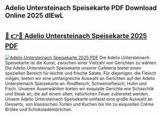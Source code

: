## Adelio Untersteinach Speisekarte PDF Download Online 2025 dIEwL

# <h2><a href="http://gc8hst.nevu.top/?p=Adelio+Untersteinach+Speisekarte">🔗 👉🔴 Adelio Untersteinach Speisekarte 2025 PDF</a></h2>

[![Adelio Untersteinach Speisekarte 2025 PDF](https://i.imgur.com/dBaPXMq.png)](http://gc8hst.nevu.top/?p=Adelio+Untersteinach+Speisekarte)
Die Adelio Untersteinach Speisekarte ist die Kunst, zwischen einer Vielzahl von Gerichten zu wählen. Die Adelio Untersteinach Speisekarte unserer Cafeteria bietet einen speziellen Bereich für leichte und frische Salate. Für diejenigen, die Fleisch mögen, bieten wir eine umfangreiche Auswahl an Gerichten auf der Adelio Untersteinach Speisekarte an: Rindfleisch, Schweinefleisch, Huhn und Fisch. Unseren Auserwählten bieten wir exquisite Gerichte wie Schaschlik und Steak an, die auf einem alten, natürlichen Feuer zubereitet werden. Unsere Adelio Untersteinach Speisekarte umfasst eine große Auswahl an Desserts, von klassischen Torten und Kuchen bis hin zu exquisiten Crème Brûlée und Schokoladentörtchen.
